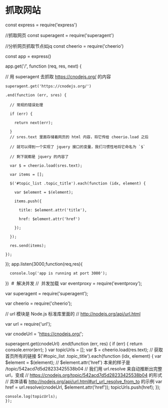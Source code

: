 # 抓取网站
const express = require('express')

//抓取网页
const superagent  = require('superagent')

//分析网页抓取节点如jq
const cheerio = require('cheerio')

const app = express()

app.get('/', function (req, res, next) {

  // 用 superagent 去抓取 https://cnodejs.org/ 的内容
  
    superagent.get('https://cnodejs.org/')
  
    .end(function (err, sres) {
    
      // 常规的错误处理
      
      if (err) {
      
        return next(err);
	
      }
      // sres.text 里面存储着网页的 html 内容，将它传给 cheerio.load 之后
      
      // 就可以得到一个实现了 jquery 接口的变量，我们习惯性地将它命名为 `$`
      
      // 剩下就都是 jquery 的内容了
      
      var $ = cheerio.load(sres.text);
      
      var items = [];
      
      $('#topic_list .topic_title').each(function (idx, element) {
      
        var $element = $(element);
	
        items.push({
	
          title: $element.attr('title'),
	  
          href: $element.attr('href')
	  
        });
	
      });

      res.send(items);
      
    });
   });
   app.listen(3000,function(req,res){

	  console.log('app is running at port 3000');
	 
   })
  #  解决并发
  //  并发加载
  var eventproxy = require('eventproxy');
 
  var superagent = require('superagent');
 
  var cheerio = require('cheerio');
 
  // url 模块是 Node.js 标准库里面的
  // http://nodejs.org/api/url.html

  var url = require('url');

  var cnodeUrl = 'https://cnodejs.org/';

  superagent.get(cnodeUrl)
  .end(function (err, res) {
    if (err) {
      return console.error(err);
    }
    var topicUrls = [];
    var $ = cheerio.load(res.text);
    // 获取首页所有的链接
    $('#topic_list .topic_title').each(function (idx, element) {
      var $element = $(element);
      // $element.attr('href') 本来的样子是 /topic/542acd7d5d28233425538b04
      // 我们用 url.resolve 来自动推断出完整 url，变成
      // https://cnodejs.org/topic/542acd7d5d28233425538b04 的形式
      // 具体请看 http://nodejs.org/api/url.html#url_url_resolve_from_to 的示例
      var href = url.resolve(cnodeUrl, $element.attr('href'));
      topicUrls.push(href);
    });

    console.log(topicUrls);
    });
